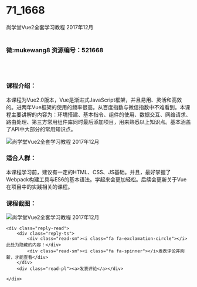 # 71_1668
尚学堂Vue2全套学习教程 2017年12月
<br/></br>
<h3>微:mukewang8 资源编号：521668</h3>
<br/></br>
<h3>课程介绍：</h3>
<p>本课程为<a title="查看与 Vue 相关的文章" target="_blank">Vue</a>2.0版本，Vue是渐进式JavaScript框架，并且易用、灵活和高效的。进两年Vue框架的使用的频率很高。从百度指数与微信指数中不难看到。本课程主要讲解的内容为：环境搭建、基本指令、组件的使用、数据交互、网络请求、路由处理、第三方常用组件库同时最后添加项目，用来熟悉以上知识点。基本涵盖了API中大部分的常用知识点。</p>
<p><img src="https://www.ko996.com/wp-content/uploads/img/2018/03/2-199.png" alt="尚学堂Vue2全套学习教程 2017年12月"></p>
<h3>适合人群：</h3>
<p>本课程学习前，建议有一定的HTML、CSS、JS基础。并且，最好掌握了Webpack构建工具与ES6的基本语法。学起来会更加轻松。后续会更新关于Vue在项目中的实践相关的课程。</p>
<div class="info-desc">
<h3>课程截图：</h3>
<p><img src="https://www.ko996.com/wp-content/uploads/img/2018/03/3-202.png" alt="尚学堂Vue2全套学习教程 2017年12月"></p>


	<div class="reply-read">
		<div class="reply-ts">
			<div class="read-sm"><i class="fa fa-exclamation-circle"></i>此处为隐藏的内容！</div>
			<div class="read-sm"><i class="fa fa-spinner"></i>发表评论并刷新，才能查看</div>
		</div>
		<div class="read-pl"><a>发表评论</a></div>
		
    </div>
</div>

